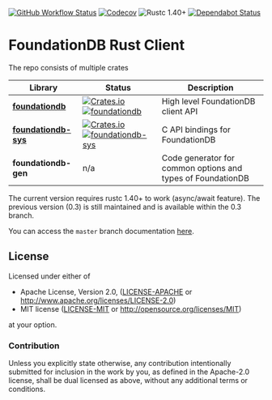 [![GitHub Workflow Status](https://img.shields.io/github/workflow/status/Clikengo/foundationdb-rs/CI)](https://github.com/Clikengo/foundationdb-rs/actions)
[![Codecov](https://img.shields.io/codecov/c/github/Clikengo/foundationdb-rs)](https://codecov.io/gh/Clikengo/foundationdb-rs)
![Rustc 1.40+](https://img.shields.io/badge/rustc-1.40+-lightgrey)
[![Dependabot Status](https://api.dependabot.com/badges/status?host=github&repo=Clikengo/foundationdb-rs)](https://dependabot.com)

# FoundationDB Rust Client

The repo consists of multiple crates

| Library | Status | Description |
|---------|--------|-------------|
| [**foundationdb**](foundationdb/README.md) | [![Crates.io](https://img.shields.io/crates/v/foundationdb)](https://crates.io/crates/foundationdb) [![foundationdb](https://docs.rs/foundationdb/badge.svg)](https://docs.rs/foundationdb) | High level FoundationDB client API |
| [**foundationdb-sys**](foundationdb-sys/README.md) | [![Crates.io](https://img.shields.io/crates/v/foundationdb-sys)](https://crates.io/crates/foundationdb-sys) [![foundationdb-sys](https://docs.rs/foundationdb-sys/badge.svg)](https://docs.rs/foundationdb-sys) | C API bindings for FoundationDB |
| **foundationdb-gen** | n/a | Code generator for common options and types of FoundationDB |

The current version requires rustc 1.40+ to work (async/await feature).
The previous version (0.3) is still maintained and is available within the 0.3 branch.

You can access the `master` branch documentation [here](https://clikengo.github.io/foundationdb-rs/foundationdb/index.html).

## License

Licensed under either of

 * Apache License, Version 2.0, ([LICENSE-APACHE](LICENSE-APACHE) or http://www.apache.org/licenses/LICENSE-2.0)
 * MIT license ([LICENSE-MIT](LICENSE-MIT) or http://opensource.org/licenses/MIT)

at your option.

### Contribution

Unless you explicitly state otherwise, any contribution intentionally
submitted for inclusion in the work by you, as defined in the Apache-2.0
license, shall be dual licensed as above, without any additional terms or
conditions.
